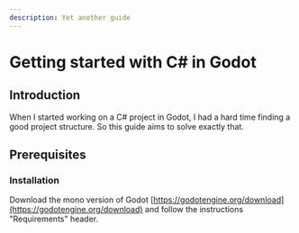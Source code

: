 ```yaml
---
description: Yet another guide
---
```


# Getting started with C\# in Godot

## Introduction

When I started working on a C\# project in Godot, I had a hard time finding a good project structure. So this guide aims to solve exactly that.

## Prerequisites

### Installation

Download the mono version of Godot [https://godotengine.org/download](https://godotengine.org/download) and follow the instructions "Requirements" header.



